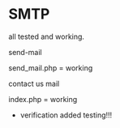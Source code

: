 # SMTP

all tested and working.

send-mail 

send_mail.php = working

contact us mail

index.php =  working 
+ verification added testing!!!
